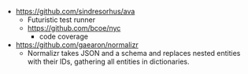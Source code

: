 
- https://github.com/sindresorhus/ava
  - Futuristic test runner
  - https://github.com/bcoe/nyc
      - code coverage 
- https://github.com/gaearon/normalizr
  - Normalizr takes JSON and a schema and replaces nested entities with their IDs, gathering all entities in dictionaries.
